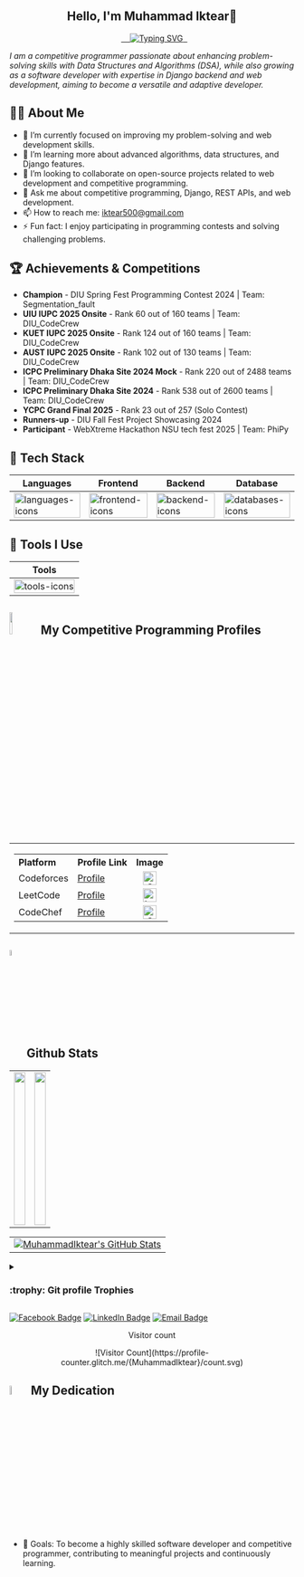 <div align="center">
<!--   <img src="https://i.imgur.com/your_banner_image.png" alt="Muhammad Iktear Banner" width="100%" />  -->
  <h2 align="center">Hello, I'm Muhammad Iktear👋</h2>
</div>
<div align='center'>
  <a href="https://git.io/typing-svg">
    <img src="https://readme-typing-svg.demolab.com?font=Fira+Code&pause=1000&color=32B6FF&width=350&lines=Competitive+Programmer;Django+Backend+Developer;Web+Developer;Problem+Solver" alt="Typing SVG" />
  </a>
</div>

*I am a competitive programmer passionate about enhancing problem-solving skills with Data Structures and Algorithms (DSA), while also growing as a software developer with expertise in Django backend and web development, aiming to become a versatile and adaptive developer.*

## 👨‍💻 About Me

- 🔭 I’m currently focused on improving my problem-solving and web development skills.
- 🌱 I’m learning more about advanced algorithms, data structures, and Django features.
- 👯 I’m looking to collaborate on open-source projects related to web development and competitive programming.
- 💬 Ask me about competitive programming, Django, REST APIs, and web development.
- 📫 How to reach me: [iktear500@gmail.com](mailto:iktear500@gmail.com)
- ⚡ Fun fact: I enjoy participating in programming contests and solving challenging problems.

## 🏆 Achievements & Competitions 

- **Champion** - DIU Spring Fest Programming Contest 2024 | Team: Segmentation_fault
- **UIU IUPC 2025 Onsite** - Rank 60 out of 160 teams | Team: DIU_CodeCrew
- **KUET IUPC 2025 Onsite** - Rank 124 out of 160 teams | Team: DIU_CodeCrew
- **AUST IUPC 2025 Onsite** - Rank 102 out of 130 teams | Team: DIU_CodeCrew
- **ICPC Preliminary Dhaka Site 2024 Mock** - Rank 220 out of 2488 teams | Team: DIU_CodeCrew
- **ICPC Preliminary Dhaka Site 2024** - Rank 538 out of 2600 teams | Team: DIU_CodeCrew
- **YCPC Grand Final 2025** - Rank 23 out of 257 (Solo Contest)
- **Runners-up** - DIU Fall Fest Project Showcasing 2024
- **Participant** - WebXtreme Hackathon NSU tech fest 2025 | Team: PhiPy

## 🔹 Tech Stack

| **Languages** | **Frontend** | **Backend** | **Database** |
|---------------------------|--------------|-------------|--------------|
| <img src="https://skillicons.dev/icons?i=c,cpp,python,java,javascript" alt="languages-icons" style="width: 100%;"/> | <img src="https://skillicons.dev/icons?i=html,css,bootstrap" alt="frontend-icons" style="width: 100%;"/> | <img src="https://skillicons.dev/icons?i=django" alt="backend-icons" style="width: 100%;"/> | <img src="https://skillicons.dev/icons?i=mysql,sqlite" alt="databases-icons" style="width: 100%;"/> |

## 🔹 Tools I Use

| **Tools** |
|-----------|
| <img src="https://skillicons.dev/icons?i=git,github,vscode,postman" alt="tools-icons" style="width: 100%;"/> |

## <img src="https://media4.giphy.com/media/dMLmQfCO7lCA2gX3tw/giphy.gif?cid=ecf05e47ak6mwfu812269zzr8ydv529109qzpb8rszwnja9e&rid=giphy.gif&ct=s" width=10%> My Competitive Programming Profiles

<table width="100%">
  <tr>
    <td width="33%" valign="top" align="center">
      <table width="100%">
        <tr>
          <th align="left">Platform</th>
          <th align="left">Profile Link</th>
          <th align="center">Image</th>
        </tr>
        <tr>
          <td>Codeforces</td>
          <td><a href="https://codeforces.com/profile/Iktear">Profile</a></td>
          <td align="center">
            <a href="https://codeforces.com/profile/your_profile">
              <img src="https://i.ibb.co/bmz0Z6C/Untitled-design-removebg-preview.png" alt="Codeforces" width="24" />
            </a>
          </td>
        </tr>
        <tr>
          <td>LeetCode</td>
          <td><a href="https://leetcode.com/your_profile/">Profile</a></td>
          <td align="center">
            <a href="https://leetcode.com/u/iktear500/">
              <img src="https://i.ibb.co/PrNnHzz/Untitled-design-2-removebg-preview.png" alt="LeetCode" width="24" />
            </a>
          </td>
        </tr>
        <tr>
          <td>CodeChef</td>
          <td><a href="https://www.codechef.com/users/iktear1">Profile</a></td>
          <td align="center">
            <a href="https://www.codechef.com/users/your_profile">
              <img src="https://i.ibb.co/bbWxB0s/Untitled-design-4-removebg-preview.png" alt="CodeChef" width="24" />
            </a>
          </td>
        </tr>
      </table>
    </td>
  </tr>
</table>

## <img src="https://media1.giphy.com/media/v1.Y2lkPTc5MGI3NjExYzFhYzJkMmQ2MWQ3ZGY3MDhjZTE3MDI2Mzk3NzE1OWQyZTRlMmYwMCZjdD1z/iY8CRBdQXODJSCERIr/giphy.gif" width=5% valign="bottom"> Github Stats

<table align="center">
  <tr>
    <td align="center">
      <img src="http://github-profile-summary-cards.vercel.app/api/cards/repos-per-language?username=MuhammadIktear&theme=blueberry" height="270px" width="100%">
    </td>
    <td align="center">
      <img src="https://github-readme-stats.vercel.app/api/top-langs/?username=MuhammadIktear&theme=blueberry&show_icons=true&hide_border=true&layout=compact" height="270px" width="100%">
    </td>
  </tr>
</table>

<table align="center">
  <tr>
    <td align="center">
      <a href="">
        <img alt="MuhammadIktear's GitHub Stats" src="https://awesome-github-stats.azurewebsites.net/user-stats/MuhammadIktear?cardType=level&theme=blueberry&preferLogin=true&hide_border=false" />
      </a>
    </td>
  </tr>
</table>

<details><summary> <h3> :trophy: Git profile Trophies </h3></summary>
  <p align="center">
    <a href="https://github.com/ryo-ma/github-profile-trophy">
      <img src="https://github-profile-trophy.vercel.app/?username=MuhammadIktear&layout=compact&theme=tokyonight&column=4&margin-w=15&margin-h=15" alt="MuhammadIktear" />
    </a>
  </p>
</details>

[![Facebook Badge](https://img.shields.io/badge/Facebook-1877F2?style=for-the-badge&logo=facebook&logoColor=white)](https://www.facebook.com/md.iktear.52/) [![LinkedIn Badge](https://img.shields.io/badge/LinkedIn-0077B5?style=for-the-badge&logo=linkedin&logoColor=white)](https://www.linkedin.com/in/muhammad-iktear-5621b6218/) [![Email Badge](https://img.shields.io/badge/Gmail-D14836?style=for-the-badge&logo=gmail&logoColor=white)](mailto:iktear500@gmail.com)

<div align="center">
  <p>Visitor count</p>
  ![Visitor Count](https://profile-counter.glitch.me/{MuhammadIktear}/count.svg)
</div>

## <img src = "https://i.pinimg.com/originals/3f/7e/4e/3f7e4eff7c96e9fe4b8b4b1ff3f7bdb5.gif" width = 6.5%> My Dedication

- 🥅 Goals: To become a highly skilled software developer and competitive programmer, contributing to meaningful projects and continuously learning.

